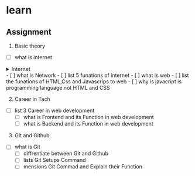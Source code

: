 # learn

## Assignment

1. Basic theory

- [ ] what is internet

<details>
    <summary>Internet</summary>
    <div>
      <div>
      isghjklvh';ljfgj;l'jkfht;kl'fhj;'kjlhkjg
      </div>
    </div>
</details>
- [ ] what is Network
  - [ ] list 5 funations of internet
- [ ] what is web
    - [ ] list the funations of HTML,Css and Javascrips  to web 
    - [ ] why is javacript is programming language not HTML and CSS


2. Career in Tach

- [ ] list 3 Career in web development
    - [ ] what is Frontend and its Function in web development
    - [ ] what is Backend and its Function in web development

3. Git and Github

- [ ] what is Git 
    - [ ] diffrentiate between Git and Github
    - [ ] lists Git Setups Command
    - [ ] mensions Git Commad and Explain their Function 
